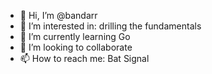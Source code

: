 - 👋 Hi, I’m @bandarr
- 👀 I’m interested in: drilling the fundamentals
- 🌱 I’m currently learning Go
- 💞️ I’m looking to collaborate
- 📫 How to reach me: Bat Signal

<!---
bandarr/bandarr is a ✨ special ✨ repository because its `README.md` (this file) appears on your GitHub profile.
You can click the Preview link to take a look at your changes.
--->

